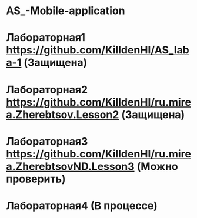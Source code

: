 # AS_-Mobile-application
# Лабораторная1 https://github.com/KilldenHI/AS_laba-1 (Защищена)
# Лабораторная2 https://github.com/KilldenHI/ru.mirea.Zherebtsov.Lesson2 (Защищена)
# Лабораторная3 https://github.com/KilldenHI/ru.mirea.ZherebtsovND.Lesson3 (Можно проверить)
# Лабораторная4 (В процессе)
